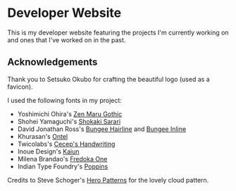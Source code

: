 # Developer Website

This is my developer website featuring the projects I'm currently working on and ones that I've worked on in the past.

## Acknowledgements
Thank you to Setsuko Okubo for crafting the beautiful logo (used as a favicon).

I used the following fonts in my project:
* Yoshimichi Ohira's [Zen Maru Gothic](https://fonts.google.com/specimen/Zen+Maru+Gothic?query=zen+maru)
* Shohei Yamaguchi's [Shokaki Sarari](https://shokaki.hatenablog.jp/entry/2018/06/03/095429)
* David Jonathan Ross's [Bungee Hairline](https://fonts.google.com/specimen/Bungee+Hairline?query=bungee+hairline) and [Bungee Inline](https://fonts.google.com/specimen/Bungee+Inline?query=bungee+inli)
* Khurasan's [Ontel](https://www.fontspace.com/ontel-font-f51067)
* Twicolabs's [Cecep's Handwriting](https://www.fontspace.com/cecep-s-handwriting-2-font-f72804)
* Inoue Design's [Kaiun](http://idfont.jp/infos_mb.html)
* Milena Brandao's [Fredoka One](https://fonts.google.com/specimen/Fredoka+One?query=fredoka)
* Indian Type Foundry's [Poppins](https://fonts.google.com/specimen/Poppins?query=poppins)

Credits to Steve Schoger's [Hero Patterns](https://heropatterns.com/) for the lovely cloud pattern.
